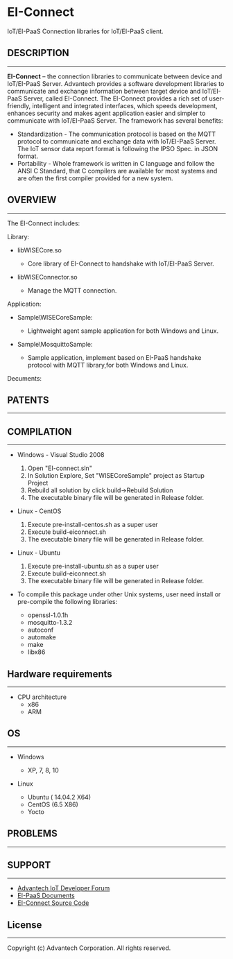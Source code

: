 # EI-Connect
IoT/EI-PaaS Connection libraries for IoT/EI-PaaS client.

## DESCRIPTION
----

**EI-Connect** – the connection libraries to communicate between device and IoT/EI-PaaS Server.
Advantech provides a software development libraries to communicate and exchange information between target device and IoT/EI-PaaS Server, called EI-Connect.
The EI-Connect provides a rich set of user-friendly, intelligent and integrated interfaces, which speeds development, enhances security and makes agent application easier and simpler to communicate with IoT/EI-PaaS Server.
The framework has several benefits:

* Standardization - The communication protocol is based on the MQTT protocol to communicate and exchange data with IoT/EI-PaaS Server. The IoT sensor data report format is following the IPSO Spec. in JSON format.
* Portability - Whole framework is written in C language and follow the ANSI C Standard, that C compilers are available for most systems and are often the first compiler provided for a new system.


## OVERVIEW
----

 The EI-Connect includes:
 
 Library:
  * libWISECore.so
  	- Core library of EI-Connect to handshake with IoT/EI-PaaS Server.
 
  * libWISEConnector.so
  	- Manage the MQTT connection.
	 
Application:     
  * Sample\WISECoreSample:
  	- Lightweight agent sample application for both Windows and Linux.

  * Sample\MosquittoSample:
  	- Sample application, implement based on EI-PaaS handshake protocol with MQTT library,for both Windows and Linux.
     
Decuments:
	 
## PATENTS
----

## COMPILATION
----
 * Windows - Visual Studio 2008 
   1. Open "EI-connect.sln"
   2. In Solution Explore, Set "WISECoreSample" project as Startup Project
   3. Rebuild all solution by click build->Rebuild Solution
   4. The executable binary file will be generated in Release folder. 
   
 * Linux - CentOS
   1. Execute pre-install-centos.sh as a super user 
   2. Execute build-eiconnect.sh
   3. The executable binary file will be generated in Release folder. 
   
 * Linux - Ubuntu
   1. Execute pre-install-ubuntu.sh as a super user 
   2. Execute build-eiconnect.sh
   3. The executable binary file will be generated in Release folder. 
  
 * To compile this package under other Unix systems, user need install or pre-compile the following libraries:
   - openssl-1.0.1h
   - mosquitto-1.3.2
   - autoconf
   - automake
   - make
   - libx86 
   
## Hardware requirements
----

* CPU architecture
  - x86
  - ARM
 
## OS
----

 * Windows
   - XP, 7, 8, 10

 * Linux
   - Ubuntu ( 14.04.2 X64)
   - CentOS (6.5 X86)
   - Yocto
 
## PROBLEMS
----

## SUPPORT
----

 * [Advantech IoT Developer Forum](http://iotforum.advantech.com/)
 * [EI-PaaS Documents](http://ei-paas-documentation.docs.wise-paas.com/Documentation/#!index.md)
 * [EI-Connect Source Code](http://advgitlab.eastasia.cloudapp.azure.com/EI-Connect/EI-Connect)
 
## License
----

Copyright (c) Advantech Corporation. All rights reserved.

